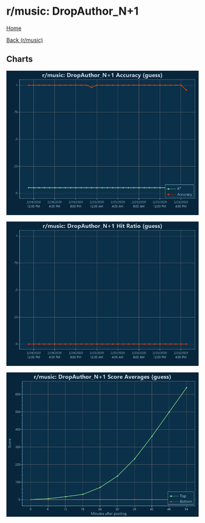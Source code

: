 # r/music: DropAuthor_N+1

[Home](../../index.md)

[Back (r/music)](../guess_music.md)

## Charts

![r/music R² (guess)](../../images/models/guess_music_DropAuthor_N+1_Accuracy.png "r/music R² (guess)")

![r/music Hit Ratio (guess)](../../images/models/guess_music_DropAuthor_N+1_HitRatio.png "r/music Hit Ratio (guess)")

![r/music Score Averages (guess)](../../images/models/guess_music_DropAuthor_N+1_Scores.png "r/music Score Averages (guess)")

